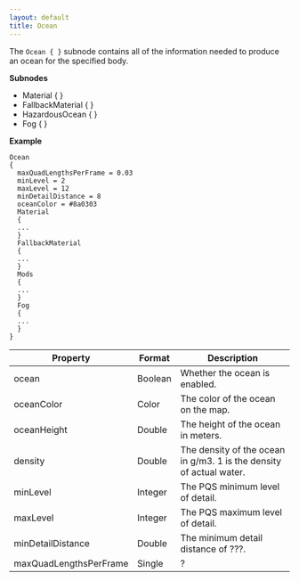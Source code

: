```yaml
---
layout: default
title: Ocean
---
```


The `Ocean { }` subnode contains all of the information needed to produce an ocean for the specified body.

**Subnodes**
* Material { }
* FallbackMaterial { }
* HazardousOcean { }
* Fog { }

**Example**
```
Ocean
{
  maxQuadLengthsPerFrame = 0.03
  minLevel = 2
  maxLevel = 12
  minDetailDistance = 8
  oceanColor = #8a0303
  Material
  {
  ...
  }
  FallbackMaterial
  {
  ...
  }
  Mods
  {
  ...
  }
  Fog
  {
  ...
  }
}
```

|Property|Format|Description|
|--------|------|-----------|
|ocean|Boolean|Whether the ocean is enabled.|
|oceanColor|Color|The color of the ocean on the map.|
|oceanHeight|Double|The height of the ocean in meters.|
|density|Double|The density of the ocean in g/m3. 1 is the density of actual water.|
|minLevel|Integer|The PQS minimum level of detail.|
|maxLevel|Integer|The PQS maximum level of detail.|
|minDetailDistance|Double|The minimum detail distance of ???.|
|maxQuadLengthsPerFrame|Single|?|
